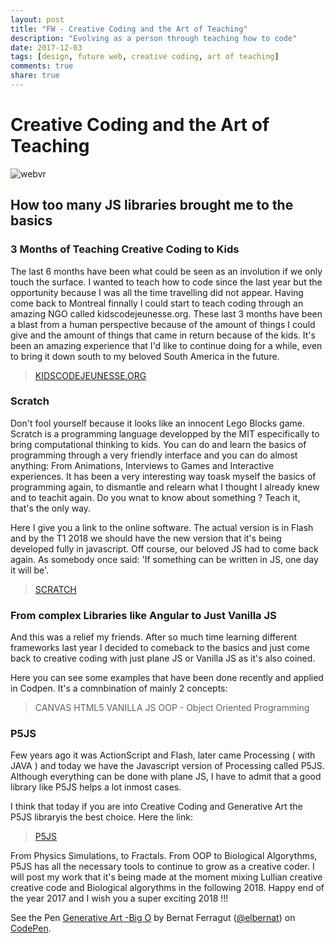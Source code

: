 ```yaml
---
layout: post
title: "FW - Creative Coding and the Art of Teaching"
description: "Evolving as a person through teaching how to code"
date: 2017-12-03
tags: [design, future web, creative coding, art of teaching]
comments: true
share: true
---
```


# Creative Coding and the Art of Teaching

![webvr](https://cloud.githubusercontent.com/assets/17754060/23359355/a34a9cf8-fcc4-11e6-8658-fe5780dafd49.png)

## How too many JS libraries brought me to the basics

### 3 Months of Teaching Creative Coding to Kids

The last 6 months have been what could be seen as an involution if we only touch the surface. I wanted to teach how to code since the last year but 
the opportunity because I was all the time travelling did not appear. Having come back to Montreal finnally I could start to teach coding through an
amazing NGO called kidscodejeunesse.org. These last 3 months have been a blast from a human perspective because of the amount of things I could give 
and the amount of things that came in return because of the kids. It's been an amazing experience that I'd like to continue doing for a while, even 
to bring it down south to my beloved South America in the future.

> [KIDSCODEJEUNESSE.ORG](http://www.kidscodejeunesse.org/)

### Scratch

Don't fool yourself because it looks like an innocent Lego Blocks game. Scratch is a programming language developped by the MIT especifically to bring 
computational thinking to kids. You can do and learn the basics of programming through a very friendly interface and you can do almost anything: From Animations,
Interviews to Games and Interactive experiences. It has been a very interesting way toask myself the basics of programming again, to dismantle and relearn
what I thought I already knew and to teachit again. Do you wnat to know about something ? Teach it, that's the only way.
  
Here I give you a link to the online software. The actual version is in Flash and by the T1 2018 we should have the new version that it's being developed 
fully in javascript. Off course, our beloved JS had to come back again. As somebody once said: 'If something can be written in JS, one day it will be'.

> [SCRATCH](https://scratch.mit.edu/)

### From complex Libraries like Angular to Just Vanilla JS

And this was a relief my friends. After so much time learning different frameworks last year I decided to comeback to the basics and just
come back to creative coding with just plane JS or Vanilla JS as it's also coined.

Here you can see some examples that have been done recently and applied in Codpen. It's a comnbination of mainly 2 concepts:
> CANVAS HTML5
> VANILLA JS
> OOP - Object Oriented Programming



### P5JS

Few years ago it was ActionScript and Flash, later came Processing ( with JAVA ) and today we have the Javascript version of
Processing called P5JS. Although everything can be done with plane JS, I have to admit that a good library like P5JS helps a lot inmost cases.

I think that today if you are into Creative Coding and Generative Art the P5JS libraryis the best choice. Here the link:


> [P5JS](https://p5js.org/)

From Physics Simulations, to Fractals. From OOP to Biological Algorythms, P5JS has all the necessary tools to continue to 
grow as a creative coder. I will post my work that it's being made at the moment mixing Lullian creative creative code and Biological 
algorythms in the following 2018. Happy end of the year 2017 and I wish you a super exciting 2018 !!!


<p data-height="265" data-theme-id="0" data-slug-hash="pdvmWZ" data-default-tab="js,result" data-user="elbernat" data-embed-version="2" data-pen-title="Generative Art -Big O" class="codepen">See the Pen <a href="https://codepen.io/elbernat/pen/pdvmWZ/">Generative Art -Big O</a> by Bernat Ferragut (<a href="https://codepen.io/elbernat">@elbernat</a>) on <a href="https://codepen.io">CodePen</a>.</p>
<script async src="https://production-assets.codepen.io/assets/embed/ei.js"></script>


